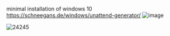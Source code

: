 minimal installation of windows 10
https://schneegans.de/windows/unattend-generator/
![image](https://github.com/user-attachments/assets/cf13310f-68e1-4cd1-b32e-f9edf10eb0cf)




![24245](https://github.com/user-attachments/assets/3f3a8428-51d8-41de-bae4-7d9bfb5cb81e)
